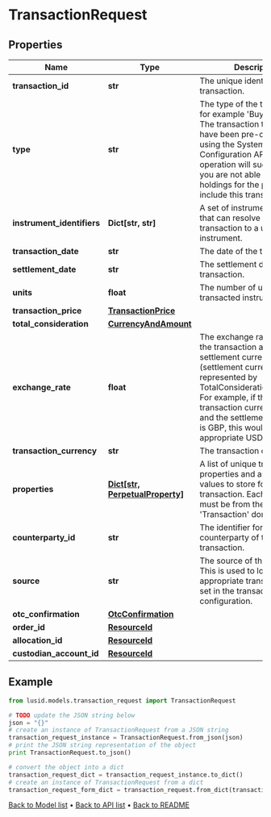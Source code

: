 # TransactionRequest


## Properties
Name | Type | Description | Notes
------------ | ------------- | ------------- | -------------
**transaction_id** | **str** | The unique identifier of the transaction. | 
**type** | **str** | The type of the transaction, for example &#39;Buy&#39; or &#39;Sell&#39;. The transaction type must have been pre-configured using the System Configuration API. If not, this operation will succeed but you are not able to calculate holdings for the portfolio that include this transaction. | 
**instrument_identifiers** | **Dict[str, str]** | A set of instrument identifiers that can resolve the transaction to a unique instrument. | 
**transaction_date** | **str** | The date of the transaction. | 
**settlement_date** | **str** | The settlement date of the transaction. | 
**units** | **float** | The number of units of the transacted instrument. | 
**transaction_price** | [**TransactionPrice**](TransactionPrice.md) |  | [optional] 
**total_consideration** | [**CurrencyAndAmount**](CurrencyAndAmount.md) |  | 
**exchange_rate** | **float** | The exchange rate between the transaction and settlement currency (settlement currency being represented by TotalConsideration.Currency). For example, if the transaction currency is USD and the settlement currency is GBP, this would be the appropriate USD/GBP rate. | [optional] 
**transaction_currency** | **str** | The transaction currency. | [optional] 
**properties** | [**Dict[str, PerpetualProperty]**](PerpetualProperty.md) | A list of unique transaction properties and associated values to store for the transaction. Each property must be from the &#39;Transaction&#39; domain. | [optional] 
**counterparty_id** | **str** | The identifier for the counterparty of the transaction. | [optional] 
**source** | **str** | The source of the transaction. This is used to look up the appropriate transaction group set in the transaction type configuration. | [optional] 
**otc_confirmation** | [**OtcConfirmation**](OtcConfirmation.md) |  | [optional] 
**order_id** | [**ResourceId**](ResourceId.md) |  | [optional] 
**allocation_id** | [**ResourceId**](ResourceId.md) |  | [optional] 
**custodian_account_id** | [**ResourceId**](ResourceId.md) |  | [optional] 

## Example

```python
from lusid.models.transaction_request import TransactionRequest

# TODO update the JSON string below
json = "{}"
# create an instance of TransactionRequest from a JSON string
transaction_request_instance = TransactionRequest.from_json(json)
# print the JSON string representation of the object
print TransactionRequest.to_json()

# convert the object into a dict
transaction_request_dict = transaction_request_instance.to_dict()
# create an instance of TransactionRequest from a dict
transaction_request_form_dict = transaction_request.from_dict(transaction_request_dict)
```
[Back to Model list](../README.md#documentation-for-models) &#8226; [Back to API list](../README.md#documentation-for-api-endpoints) &#8226; [Back to README](../README.md)


